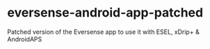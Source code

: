 # eversense-android-app-patched
 Patched version of the Eversense app to use it with ESEL, xDrip+ & AndroidAPS
